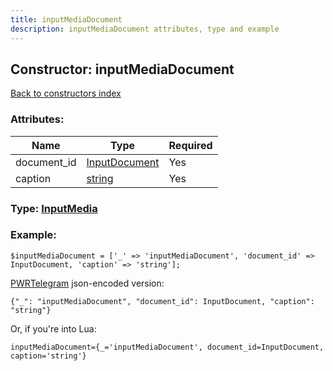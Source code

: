 ```yaml
---
title: inputMediaDocument
description: inputMediaDocument attributes, type and example
---
```

## Constructor: inputMediaDocument  
[Back to constructors index](index.md)



### Attributes:

| Name     |    Type       | Required |
|----------|---------------|----------|
|document\_id|[InputDocument](../types/InputDocument.md) | Yes|
|caption|[string](../types/string.md) | Yes|



### Type: [InputMedia](../types/InputMedia.md)


### Example:

```
$inputMediaDocument = ['_' => 'inputMediaDocument', 'document_id' => InputDocument, 'caption' => 'string'];
```  

[PWRTelegram](https://pwrtelegram.xyz) json-encoded version:

```
{"_": "inputMediaDocument", "document_id": InputDocument, "caption": "string"}
```


Or, if you're into Lua:  


```
inputMediaDocument={_='inputMediaDocument', document_id=InputDocument, caption='string'}

```


